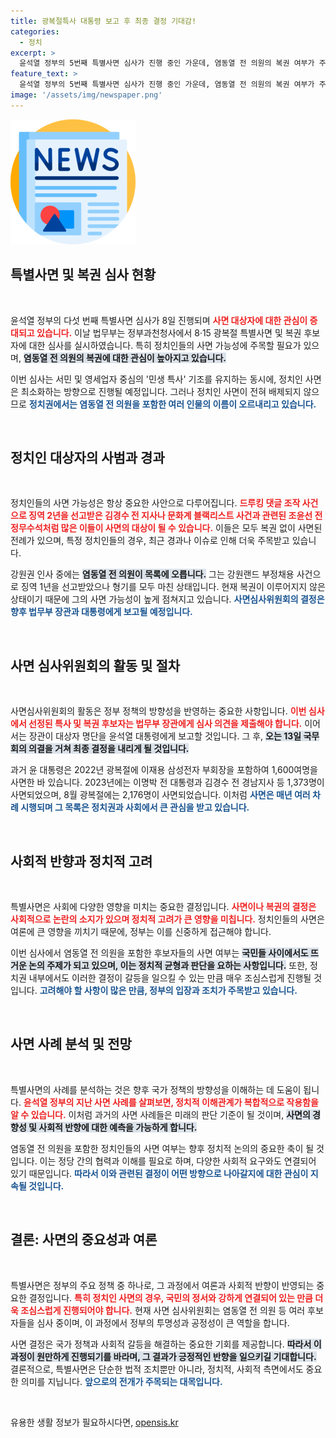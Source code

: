 ```yaml
---
title: 광복절특사 대통령 보고 후 최종 결정 기대감!
categories:
  - 정치
excerpt: >
  윤석열 정부의 5번째 특별사면 심사가 진행 중인 가운데, 염동열 전 의원의 복권 여부가 주목받고 있다. 김경수, 조윤선 등과 함께 이름이 거론되며 정치인 사면 가능성에 귀추가 주목된다. 13일 최종 결정!
feature_text: >
  윤석열 정부의 5번째 특별사면 심사가 진행 중인 가운데, 염동열 전 의원의 복권 여부가 주목받고 있다. 김경수, 조윤선 등과 함께 이름이 거론되며 정치인 사면 가능성에 귀추가 주목된다. 13일 최종 결정!
image: '/assets/img/newspaper.png'
---
```


<p><img src="/assets/img/newspaper.png" alt="kimp 속보" /></p>

<h2 data-ke-size="size26">특별사면 및 복권 심사 현황</h2>

<p data-ke-size="size16">&nbsp;</p>

<p>윤석열 정부의 다섯 번째 특별사면 심사가 8일 진행되며 <b><span style="color: #ee2323;">사면 대상자에 대한 관심이 증대되고 있습니다.</span></b> 이날 법무부는 정부과천청사에서 8·15 광복절 특별사면 및 복권 후보자에 대한 심사를 실시하였습니다. 특히 정치인들의 사면 가능성에 주목할 필요가 있으며, <b><span style="background-color: #21538527;">염동열 전 의원의 복권에 대한 관심이 높아지고 있습니다.</span></b>  </p>

<p>이번 심사는 서민 및 영세업자 중심의 '민생 특사' 기조를 유지하는 동시에, 정치인 사면은 최소화하는 방향으로 진행될 예정입니다. 그러나 정치인 사면이 전혀 배제되지 않으므로 <b><span style="color: #1a5490;">정치권에서는 염동열 전 의원을 포함한 여러 인물의 이름이 오르내리고 있습니다.</span></b></p>

<p data-ke-size="size16">&nbsp;</p>

<h2 data-ke-size="size26">정치인 대상자의 사범과 경과</h2>

<p data-ke-size="size16">&nbsp;</p>

<p>정치인들의 사면 가능성은 항상 중요한 사안으로 다루어집니다. <b><span style="color: #ee2323;">드루킹 댓글 조작 사건으로 징역 2년을 선고받은 김경수 전 지사나 문화계 블랙리스트 사건과 관련된 조윤선 전 정무수석처럼 많은 이들이 사면의 대상이 될 수 있습니다.</span></b> 이들은 모두 복권 없이 사면된 전례가 있으며, 특정 정치인들의 경우, 최근 경과나 이슈로 인해 더욱 주목받고 있습니다.  </p>

<p>강원권 인사 중에는 <b><span style="background-color: #21538527;">염동열 전 의원이 목록에 오릅니다.</span></b> 그는 강원랜드 부정채용 사건으로 징역 1년을 선고받았으나 형기를 모두 마친 상태입니다. 현재 복권이 이루어지지 않은 상태이기 때문에 그의 사면 가능성이 높게 점쳐지고 있습니다. <b><span style="color: #1a5490;">사면심사위원회의 결정은 향후 법무부 장관과 대통령에게 보고될 예정입니다.</span></b></p>

<p data-ke-size="size16">&nbsp;</p>

<h2 data-ke-size="size26">사면 심사위원회의 활동 및 절차</h2>

<p data-ke-size="size16">&nbsp;</p>

<p>사면심사위원회의 활동은 정부 정책의 방향성을 반영하는 중요한 사항입니다. <b><span style="color: #ee2323;">이번 심사에서 선정된 특사 및 복권 후보자는 법무부 장관에게 심사 의견을 제출해야 합니다.</span></b> 이어서는 장관이 대상자 명단을 윤석열 대통령에게 보고할 것입니다. 그 후, <b><span style="background-color: #21538527;">오는 13일 국무회의 의결을 거쳐 최종 결정을 내리게 될 것입니다.</span></b>  </p>

<p>과거 윤 대통령은 2022년 광복절에 이재용 삼성전자 부회장을 포함하여 1,600여명을 사면한 바 있습니다. 2023년에는 이명박 전 대통령과 김경수 전 경남지사 등 1,373명이 사면되었으며, 8월 광복절에는 2,176명이 사면되었습니다. 이처럼 <b><span style="color: #1a5490;">사면은 매년 여러 차례 시행되며 그 목록은 정치권과 사회에서 큰 관심을 받고 있습니다.</span></b></p>

<p data-ke-size="size16">&nbsp;</p>

<h2 data-ke-size="size26">사회적 반향과 정치적 고려</h2>

<p data-ke-size="size16">&nbsp;</p>

<p>특별사면은 사회에 다양한 영향을 미치는 중요한 결정입니다. <b><span style="color: #ee2323;">사면이나 복권의 결정은 사회적으로 논란의 소지가 있으며 정치적 고려가 큰 영향을 미칩니다.</span></b> 정치인들의 사면은 여론에 큰 영향을 끼치기 때문에, 정부는 이를 신중하게 접근해야 합니다.  </p>

<p>이번 심사에서 염동열 전 의원을 포함한 후보자들의 사면 여부는 <b><span style="background-color: #21538527;">국민들 사이에서도 뜨거운 논의 주제가 되고 있으며, 이는 정치적 균형과 판단을 요하는 사항입니다.</span></b> 또한, 정치권 내부에서도 이러한 결정이 갈등을 일으킬 수 있는 만큼 매우 조심스럽게 진행될 것입니다. <b><span style="color: #1a5490;">고려해야 할 사항이 많은 만큼, 정부의 입장과 조치가 주목받고 있습니다.</span></b></p>

<p data-ke-size="size16">&nbsp;</p>

<h2 data-ke-size="size26">사면 사례 분석 및 전망</h2>

<p data-ke-size="size16">&nbsp;</p>

<p>특별사면의 사례를 분석하는 것은 향후 국가 정책의 방향성을 이해하는 데 도움이 됩니다. <b><span style="color: #ee2323;">윤석열 정부의 지난 사면 사례를 살펴보면, 정치적 이해관계가 복합적으로 작용함을 알 수 있습니다.</span></b> 이처럼 과거의 사면 사례들은 미래의 판단 기준이 될 것이며, <b><span style="background-color: #21538527;">사면의 경향성 및 사회적 반향에 대한 예측을 가능하게 합니다.</span></b> </p>

<p>염동열 전 의원을 포함한 정치인들의 사면 여부는 향후 정치적 논의의 중요한 축이 될 것입니다. 이는 정당 간의 협력과 이해를 필요로 하며, 다양한 사회적 요구와도 연결되어 있기 때문입니다. <b><span style="color: #1a5490;">따라서 이와 관련된 결정이 어떤 방향으로 나아갈지에 대한 관심이 지속될 것입니다.</span></b></p>

<p data-ke-size="size16">&nbsp;</p>

<h2 data-ke-size="size26">결론: 사면의 중요성과 여론</h2>

<p data-ke-size="size16">&nbsp;</p>

<p>특별사면은 정부의 주요 정책 중 하나로, 그 과정에서 여론과 사회적 반향이 반영되는 중요한 결정입니다. <b><span style="color: #ee2323;">특히 정치인 사면의 경우, 국민의 정서와 강하게 연결되어 있는 만큼 더욱 조심스럽게 진행되어야 합니다.</span></b> 현재 사면 심사위원회는 염동열 전 의원 등 여러 후보자들을 심사 중이며, 이 과정에서 정부의 투명성과 공정성이 큰 역할을 합니다.  </p>

<p>사면 결정은 국가 정책과 사회적 갈등을 해결하는 중요한 기회를 제공합니다. <b><span style="background-color: #21538527;">따라서 이 과정이 원만하게 진행되기를 바라며, 그 결과가 긍정적인 반향을 일으키길 기대합니다.</span></b> 결론적으로, 특별사면은 단순한 법적 조치뿐만 아니라, 정치적, 사회적 측면에서도 중요한 의미를 지닙니다. <b><span style="color: #1a5490;">앞으로의 전개가 주목되는 대목입니다.</span></b></p>

<p data-ke-size="size16">&nbsp;</p>
유용한 생활 정보가 필요하시다면, <a href="https://opensis.kr" rel="dofollow">opensis.kr</a>



